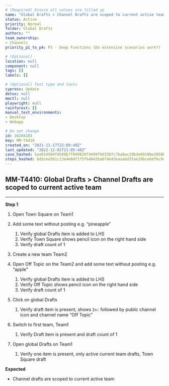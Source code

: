 ```yaml
---
# (Required) Ensure all values are filled up
name: "Global Drafts > Channel Drafts are scoped to current active team"
status: Active
priority: Normal
folder: Global Drafts
authors: ""
team_ownership: 
- Channels
priority_p1_to_p4: P3 - Deep Functions (Do extensive scenarios work?)

# (Optional)
location: null
component: null
tags: []
labels: []

# (Optional) Test type and tools
cypress: Update
detox: null
mmctl: null
playwright: null
rainforest: []
manual_test_environments: 
- Desktop
- Webapp

# Do not change
id: 16284183
key: MM-T4410
created_on: "2021-11-17T22:08:49Z"
last_updated: "2022-12-01T21:05:48Z"
case_hashed: 5aa914564fd508b7f849629f4499f9d1507c7ba8ac29bde0919be2058bf6b058fc49d70e6e5accfcab6af394d7d0f305
steps_hashed: bd2cea561c13e4e04f175fb4842ba6f4e43eaaabd3fae29bce6dfbc943e0fe08c0634de7136fac4be53d9c1fc3fcbb9d
---
```


<!-- (Auto-generated) Based on frontmatter's "key" and "name" -->

## MM-T4410: Global Drafts > Channel Drafts are scoped to current active team

---

**Step 1**

1. Open Town Square on Team1

2. Add some text without posting e.g. “pineapple”

   1. Verify global Drafts item is added to LHS
   2. Verify Town Square shows pencil icon on the right hand side
   3. Verify draft count of 1

3. Create a new team Team2

4. Open Off Topic on the Team2 and add some text without posting e.g. “apple”

   1. Verify global Drafts item is added to LHS
   2. Verify Off Topic shows pencil icon on the right hand side
   3. Verify draft count of 1

5. Click on global Drafts

   1. Verify draft item is present, shows `In:` followed by public channel icon and channel name “Off Topic”

6. Switch to first team, Team1

   1. Verify Draft item is present and draft count of 1

7. Open global Drafts on Team1

   1. Verify one item is present, only active current team drafts, Town Square draft

**Expected**

- Channel drafts are scoped to current active team
